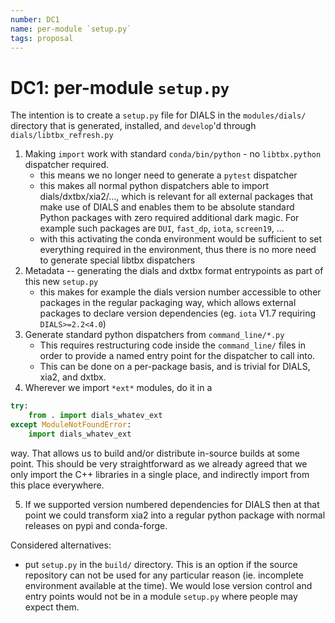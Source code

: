 ```yaml
---
number: DC1
name: per-module `setup.py`
tags: proposal
---
```


# DC1: per-module `setup.py`

The intention is to create a `setup.py` file for DIALS in the `modules/dials/` directory that is generated, installed, and `develop`'d through `dials/libtbx_refresh.py`

1. Making `import` work with standard `conda/bin/python` - no `libtbx.python` dispatcher required.
    * this means we no longer need to generate a `pytest` dispatcher
    * this makes all normal python dispatchers able to import dials/dxtbx/xia2/..., which is relevant for all external packages that make use of DIALS and enables them to be absolute standard Python packages with zero required additional dark magic. For example such packages are `DUI`, `fast_dp`, `iota`, `screen19`, ...
    * with this activating the conda environment would be sufficient to set everything required in the environment, thus there is no more need to generate special libtbx dispatchers
2. Metadata -- generating the dials and dxtbx format entrypoints as part of this new `setup.py`
    * this makes for example the dials version number accessible to other packages in the regular packaging way, which allows external packages to declare version dependencies (eg. `iota` V1.7 requiring `DIALS>=2.2<4.0`)
4. Generate standard python dispatchers from `command_line/*.py`
    * This requires restructuring code inside the `command_line/` files in order to provide a named entry point for the dispatcher to call into.
    * This can be done on a per-package basis, and is trivial for DIALS, xia2, and dxtbx.
1. Wherever we import `*ext*` modules, do it in a
```python
try:
    from . import dials_whatev_ext
except ModuleNotFoundError:
    import dials_whatev_ext
```
way. That allows us to build and/or distribute in-source builds at some point. This should be very straightforward as we already agreed that we only import the C++ libraries in a single place, and indirectly import from this place everywhere.

5. If we supported version numbered dependencies for DIALS then at that point we could transform xia2 into a regular python package with normal releases on pypi and conda-forge.

Considered alternatives:

* put `setup.py` in the `build/` directory. This is an option if the source repository can not be used for any particular reason (ie. incomplete environment available at the time). We would lose version control and entry points would not be in a module `setup.py` where people may expect them.

